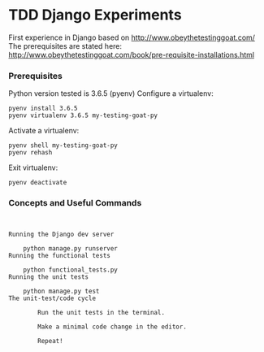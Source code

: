 # TDD Django Experiments

First experience in Django based on http://www.obeythetestinggoat.com/
The prerequisites are stated here: http://www.obeythetestinggoat.com/book/pre-requisite-installations.html

### Prerequisites
Python version tested is 3.6.5 (pyenv)
Configure a virtualenv:
```(bash)
pyenv install 3.6.5
pyenv virtualenv 3.6.5 my-testing-goat-py
```
Activate a virtualenv:
```(bash)
pyenv shell my-testing-goat-py
pyenv rehash
```
Exit virtualenv:
```(bash)
pyenv deactivate
```

### Concepts and Useful Commands
```(bash)


Running the Django dev server

    python manage.py runserver
Running the functional tests

    python functional_tests.py
Running the unit tests

    python manage.py test
The unit-test/code cycle

        Run the unit tests in the terminal.

        Make a minimal code change in the editor.

        Repeat!


```
